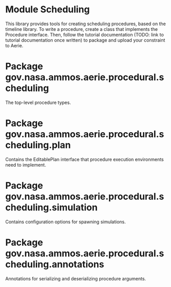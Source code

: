 # Module Scheduling

This library provides tools for creating scheduling procedures, based on the timeline library.
To write a procedure, create a class that implements the Procedure interface.
Then, follow the tutorial documentation (TODO: link to tutorial documentation once written)
to package and upload your constraint to Aerie.

# Package gov.nasa.ammos.aerie.procedural.scheduling
The top-level procedure types.

# Package gov.nasa.ammos.aerie.procedural.scheduling.plan
Contains the EditablePlan interface that procedure execution environments need to
implement.

# Package gov.nasa.ammos.aerie.procedural.scheduling.simulation
Contains configuration options for spawning simulations.

# Package gov.nasa.ammos.aerie.procedural.scheduling.annotations
Annotations for serializing and deserializing procedure arguments.



